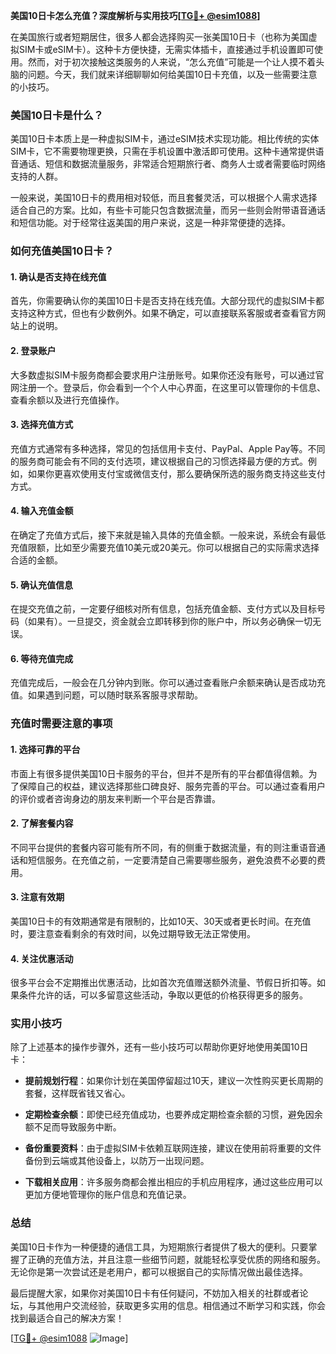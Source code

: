 **美国10日卡怎么充值？深度解析与实用技巧[[TG💪+ @esim1088](https://t.me/s/esim1088)]**

在美国旅行或者短期居住，很多人都会选择购买一张美国10日卡（也称为美国虚拟SIM卡或eSIM卡）。这种卡方便快捷，无需实体插卡，直接通过手机设置即可使用。然而，对于初次接触这类服务的人来说，“怎么充值”可能是一个让人摸不着头脑的问题。今天，我们就来详细聊聊如何给美国10日卡充值，以及一些需要注意的小技巧。

### 美国10日卡是什么？

美国10日卡本质上是一种虚拟SIM卡，通过eSIM技术实现功能。相比传统的实体SIM卡，它不需要物理更换，只需在手机设置中激活即可使用。这种卡通常提供语音通话、短信和数据流量服务，非常适合短期旅行者、商务人士或者需要临时网络支持的人群。

一般来说，美国10日卡的费用相对较低，而且套餐灵活，可以根据个人需求选择适合自己的方案。比如，有些卡可能只包含数据流量，而另一些则会附带语音通话和短信功能。对于经常往返美国的用户来说，这是一种非常便捷的选择。

### 如何充值美国10日卡？

#### 1. **确认是否支持在线充值**
首先，你需要确认你的美国10日卡是否支持在线充值。大部分现代的虚拟SIM卡都支持这种方式，但也有少数例外。如果不确定，可以直接联系客服或者查看官方网站上的说明。

#### 2. **登录账户**
大多数虚拟SIM卡服务商都会要求用户注册账号。如果你还没有账号，可以通过官网注册一个。登录后，你会看到一个个人中心界面，在这里可以管理你的卡信息、查看余额以及进行充值操作。

#### 3. **选择充值方式**
充值方式通常有多种选择，常见的包括信用卡支付、PayPal、Apple Pay等。不同的服务商可能会有不同的支付选项，建议根据自己的习惯选择最方便的方式。例如，如果你更喜欢使用支付宝或微信支付，那么要确保所选的服务商支持这些支付方式。

#### 4. **输入充值金额**
在确定了充值方式后，接下来就是输入具体的充值金额。一般来说，系统会有最低充值限额，比如至少需要充值10美元或20美元。你可以根据自己的实际需求选择合适的金额。

#### 5. **确认充值信息**
在提交充值之前，一定要仔细核对所有信息，包括充值金额、支付方式以及目标号码（如果有）。一旦提交，资金就会立即转移到你的账户中，所以务必确保一切无误。

#### 6. **等待充值完成**
充值完成后，一般会在几分钟内到账。你可以通过查看账户余额来确认是否成功充值。如果遇到问题，可以随时联系客服寻求帮助。

### 充值时需要注意的事项

#### 1. **选择可靠的平台**
市面上有很多提供美国10日卡服务的平台，但并不是所有的平台都值得信赖。为了保障自己的权益，建议选择那些口碑良好、服务完善的平台。可以通过查看用户的评价或者咨询身边的朋友来判断一个平台是否靠谱。

#### 2. **了解套餐内容**
不同平台提供的套餐内容可能有所不同，有的侧重于数据流量，有的则注重语音通话和短信服务。在充值之前，一定要清楚自己需要哪些服务，避免浪费不必要的费用。

#### 3. **注意有效期**
美国10日卡的有效期通常是有限制的，比如10天、30天或者更长时间。在充值时，要注意查看剩余的有效时间，以免过期导致无法正常使用。

#### 4. **关注优惠活动**
很多平台会不定期推出优惠活动，比如首次充值赠送额外流量、节假日折扣等。如果条件允许的话，可以多留意这些活动，争取以更低的价格获得更多的服务。

### 实用小技巧

除了上述基本的操作步骤外，还有一些小技巧可以帮助你更好地使用美国10日卡：

- **提前规划行程**：如果你计划在美国停留超过10天，建议一次性购买更长周期的套餐，这样既省钱又省心。
  
- **定期检查余额**：即使已经充值成功，也要养成定期检查余额的习惯，避免因余额不足而导致服务中断。

- **备份重要资料**：由于虚拟SIM卡依赖互联网连接，建议在使用前将重要的文件备份到云端或其他设备上，以防万一出现问题。

- **下载相关应用**：许多服务商都会推出相应的手机应用程序，通过这些应用可以更加方便地管理你的账户信息和充值记录。

### 总结

美国10日卡作为一种便捷的通信工具，为短期旅行者提供了极大的便利。只要掌握了正确的充值方法，并且注意一些细节问题，就能轻松享受优质的网络和服务。无论你是第一次尝试还是老用户，都可以根据自己的实际情况做出最佳选择。

最后提醒大家，如果你对美国10日卡有任何疑问，不妨加入相关的社群或者论坛，与其他用户交流经验，获取更多实用的信息。相信通过不断学习和实践，你会找到最适合自己的解决方案！

[[TG💪+ @esim1088](https://t.me/s/esim1088) ![Image](https://i.postimg.cc/4NQfJmqS/Snipaste-2025-05-13-00-14-12.png)]